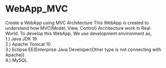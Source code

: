 # WebApp_MVC
Create a WebApp using MVC Architecture
This WebApp is created to understand how MVC(Model, View, Control) Architecture work in Real World.
To develop this WebApp, We use development environment as,<br>
1.) Java JDK 19 <br>
2.) Apache Tomcat 10 <br>
3.) Eclipse EE(Enterprise Java Developer(Other type is not connecting with Apache)) <br>
4.) MySQL 
